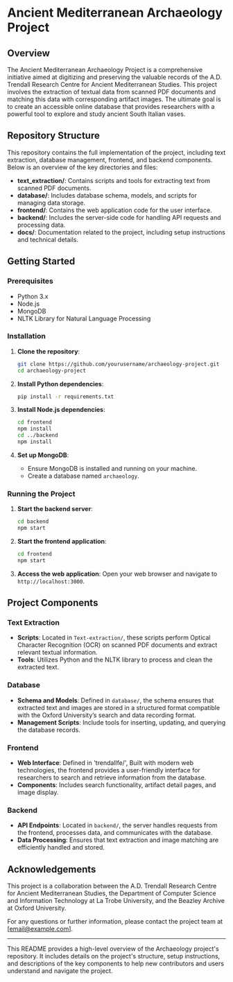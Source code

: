 # Ancient Mediterranean Archaeology Project

## Overview
The Ancient Mediterranean Archaeology Project is a comprehensive initiative aimed at digitizing and preserving the valuable records of the A.D. Trendall Research Centre for Ancient Mediterranean Studies. This project involves the extraction of textual data from scanned PDF documents and matching this data with corresponding artifact images. The ultimate goal is to create an accessible online database that provides researchers with a powerful tool to explore and study ancient South Italian vases.

## Repository Structure
This repository contains the full implementation of the project, including text extraction, database management, frontend, and backend components. Below is an overview of the key directories and files:

- **text_extraction/**: Contains scripts and tools for extracting text from scanned PDF documents.
- **database/**: Includes database schema, models, and scripts for managing data storage.
- **frontend/**: Contains the web application code for the user interface.
- **backend/**: Includes the server-side code for handling API requests and processing data.
- **docs/**: Documentation related to the project, including setup instructions and technical details.

## Getting Started
### Prerequisites
- Python 3.x
- Node.js
- MongoDB
- NLTK Library for Natural Language Processing

### Installation
1. **Clone the repository**:
   ```bash
   git clone https://github.com/yourusername/archaeology-project.git
   cd archaeology-project
   ```

2. **Install Python dependencies**:
   ```bash
   pip install -r requirements.txt
   ```

3. **Install Node.js dependencies**:
   ```bash
   cd frontend
   npm install
   cd ../backend
   npm install
   ```

4. **Set up MongoDB**:
   - Ensure MongoDB is installed and running on your machine.
   - Create a database named `archaeology`.

### Running the Project
1. **Start the backend server**:
   ```bash
   cd backend
   npm start
   ```

2. **Start the frontend application**:
   ```bash
   cd frontend
   npm start
   ```

3. **Access the web application**:
   Open your web browser and navigate to `http://localhost:3000`.

## Project Components
### Text Extraction
- **Scripts**: Located in `Text-extraction/`, these scripts perform Optical Character Recognition (OCR) on scanned PDF documents and extract relevant textual information.
- **Tools**: Utilizes Python and the NLTK library to process and clean the extracted text.

### Database
- **Schema and Models**: Defined in `database/`, the schema ensures that extracted text and images are stored in a structured format compatible with the Oxford University’s search and data recording format.
- **Management Scripts**: Include tools for inserting, updating, and querying the database records.

### Frontend
- **Web Interface**: Defined in 'trendallfe/', Built with modern web technologies, the frontend provides a user-friendly interface for researchers to search and retrieve information from the database.
- **Components**: Includes search functionality, artifact detail pages, and image display.

### Backend
- **API Endpoints**: Located in `backend/`, the server handles requests from the frontend, processes data, and communicates with the database.
- **Data Processing**: Ensures that text extraction and image matching are efficiently handled and stored.


## Acknowledgements
This project is a collaboration between the A.D. Trendall Research Centre for Ancient Mediterranean Studies, the Department of Computer Science and Information Technology at La Trobe University, and the Beazley Archive at Oxford University.

For any questions or further information, please contact the project team at [email@example.com].

---

This README provides a high-level overview of the Archaeology project's repository. It includes details on the project's structure, setup instructions, and descriptions of the key components to help new contributors and users understand and navigate the project.
